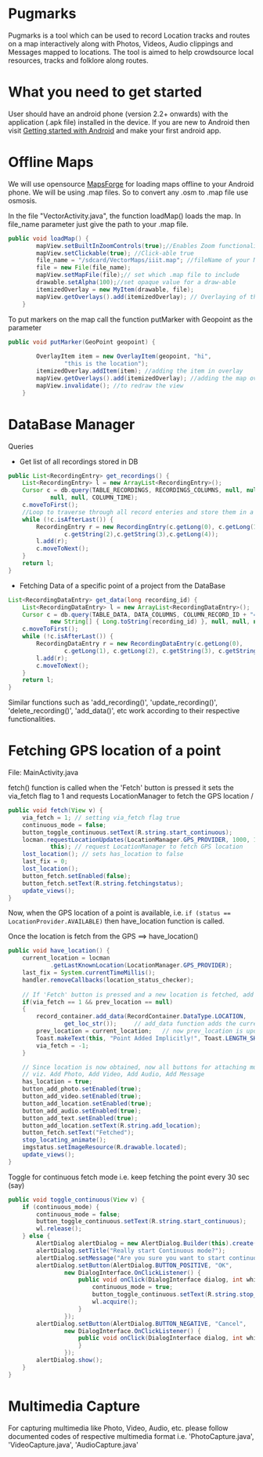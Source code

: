 Pugmarks
==================

Pugmarks is a tool which can be used to record Location tracks and routes on a map interactively along with Photos, Videos, Audio clippings and Messages mapped to locations. The tool is aimed to help crowdsource local resources, tracks and folklore along routes.

What you need to get started
==================

User should have an android phone (version 2.2+ onwards) with the application (.apk file) installed in the device.
If you are new to Android then visit [Getting started with Android](http://developer.android.com/training/basics/firstapp/index.html) and make your first android app.

Offline Maps
=============

We will use opensource [MapsForge](http://code.google.com/p/mapsforge/) for loading maps offline to your Android phone. We will be using .map files. So to convert any .osm to .map file use osmosis.

In the file "VectorActivity.java", the function loadMap() loads the map. In file_name parameter just give the path to your .map file.
```java
public void loadMap() {
		mapView.setBuiltInZoomControls(true);//Enables Zoom functionalities
		mapView.setClickable(true); //Click-able true
		file_name = "/sdcard/VectorMaps/iiit.map"; //fileName of your Map
		file = new File(file_name);
		mapView.setMapFile(file);// set which .map file to include
		drawable.setAlpha(100);//set opaque value for a draw-able
		itemizedOverlay = new MyItem(drawable, file); 
		mapView.getOverlays().add(itemizedOverlay); // Overlaying of the Map so it becomes visible
	}
```
To put markers on the map call the function putMarker with Geopoint as the parameter
```java
public void putMarker(GeoPoint geopoint) {
		
		OverlayItem item = new OverlayItem(geopoint, "hi",
				"this is the location");
		itemizedOverlay.addItem(item); //adding the item in overlay
		mapView.getOverlays().add(itemizedOverlay); //adding the map over the layout
		mapView.invalidate(); //to redraw the view
	}
```

DataBase Manager
======
Queries

- Get list of all recordings stored in DB

```java
public List<RecordingEntry> get_recordings() {
	List<RecordingEntry> l = new ArrayList<RecordingEntry>(); 
	Cursor c = db.query(TABLE_RECORDINGS, RECORDINGS_COLUMNS, null, null,
			null, null, COLUMN_TIME);
	c.moveToFirst();
	//Loop to traverse through all record enteries and store them in a list
	while (!c.isAfterLast()) {
		RecordingEntry r = new RecordingEntry(c.getLong(0), c.getLong(1),
				c.getString(2),c.getString(3),c.getLong(4));
		l.add(r);
		c.moveToNext();
	}
	return l;
}
```

- Fetching Data of a specific point of a project from the DataBase

```java
List<RecordingDataEntry> get_data(long recording_id) {
	List<RecordingDataEntry> l = new ArrayList<RecordingDataEntry>();
	Cursor c = db.query(TABLE_DATA, DATA_COLUMNS, COLUMN_RECORD_ID + "=?",
			new String[] { Long.toString(recording_id) }, null, null, null);
	c.moveToFirst();
	while (!c.isAfterLast()) {
		RecordingDataEntry r = new RecordingDataEntry(c.getLong(0),
				c.getLong(1), c.getLong(2), c.getString(3), c.getString(4));
		l.add(r);
		c.moveToNext();
	}
	return l;
}
```
Similar functions such as 'add_recording()', 'update_recording()', 'delete_recording()', 'add_data()', etc work according to their respective functionalities.

Fetching GPS location of a point
===============

File: MainActivity.java

fetch() function is called when the 'Fetch' button is pressed
it sets the via_fetch flag to 1 and requests LocationManager to fetch the GPS location
/

```java
public void fetch(View v) {
	via_fetch = 1; // setting via_fetch flag true
	continuous_mode = false;
	button_toggle_continuous.setText(R.string.start_continuous);
	locman.requestLocationUpdates(LocationManager.GPS_PROVIDER, 1000, 1,
			this); // request LocationManager to fetch GPS location
	lost_location(); // sets has_location to false
	last_fix = 0;
	lost_location();
	button_fetch.setEnabled(false);
	button_fetch.setText(R.string.fetchingstatus);
	update_views();
}
```

Now, when the GPS location of a point is available, i.e. ```if (status == LocationProvider.AVAILABLE)``` then have_location function is called.

Once the location is fetch from the GPS ==> have_location()

```java
public void have_location() {
	current_location = locman
			.getLastKnownLocation(LocationManager.GPS_PROVIDER);
	last_fix = System.currentTimeMillis();
	handler.removeCallbacks(location_status_checker);
	
	// If 'Fetch' button is pressed and a new location is fetched, add it to the database
	if(via_fetch == 1 && prev_location == null)
	{
		record_container.add_data(RecordContainer.DataType.LOCATION,
				get_loc_str()); 	// add_data function adds the currently fetched point to DB
		prev_location = current_location;	// now prev_location is updated to current_location
		Toast.makeText(this, "Point Added Implicitly!", Toast.LENGTH_SHORT).show();
		via_fetch = -1;
	}

	// Since location is now obtained, now all buttons for attaching multimedia are enabled
	// viz. Add Photo, Add Video, Add Audio, Add Message
	has_location = true;
	button_add_photo.setEnabled(true);
	button_add_video.setEnabled(true);
	button_add_location.setEnabled(true);
	button_add_audio.setEnabled(true);
	button_add_text.setEnabled(true);
	button_add_location.setText(R.string.add_location);
	button_fetch.setText("Fetched");
	stop_locating_animate();
	imgstatus.setImageResource(R.drawable.located);
	update_views();
}
```

Toggle for continuous fetch mode i.e. keep fetching the point every 30 sec (say)

```java
public void toggle_continuous(View v) {
	if (continuous_mode) {
		continuous_mode = false;
		button_toggle_continuous.setText(R.string.start_continuous);
		wl.release();
	} else {
		AlertDialog alertDialog = new AlertDialog.Builder(this).create();
		alertDialog.setTitle("Really start Continuous mode?");
		alertDialog.setMessage("Are you sure you want to start continuous mode? Points will be recorded continuously. You can stop it by pressing this button again.");
		alertDialog.setButton(AlertDialog.BUTTON_POSITIVE, "OK",
				new DialogInterface.OnClickListener() {
					public void onClick(DialogInterface dialog, int which) {
						continuous_mode = true;
						button_toggle_continuous.setText(R.string.stop_continuous);
						wl.acquire();
					}
				});
		alertDialog.setButton(AlertDialog.BUTTON_NEGATIVE, "Cancel",
				new DialogInterface.OnClickListener() {
					public void onClick(DialogInterface dialog, int which) {
					}
				});
		alertDialog.show();
	}
}
```

Multimedia Capture
=======

For capturing multimedia like Photo, Video, Audio, etc. please follow documented codes of respective multimedia format
i.e. 'PhotoCapture.java', 'VideoCapture.java', 'AudioCapture.java'
